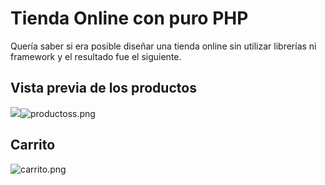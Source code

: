 # Tienda Online con puro PHP
Quería saber si era posible diseñar una tienda online sin utilizar librerías ni framework y el resultado fue el siguiente.





## Vista previa de los productos

![]({{site.baseurl}}//productoss.png)![productoss.png]({{site.baseurl}}/productoss.png)



## Carrito

![carrito.png]({{site.baseurl}}/carrito.png)



